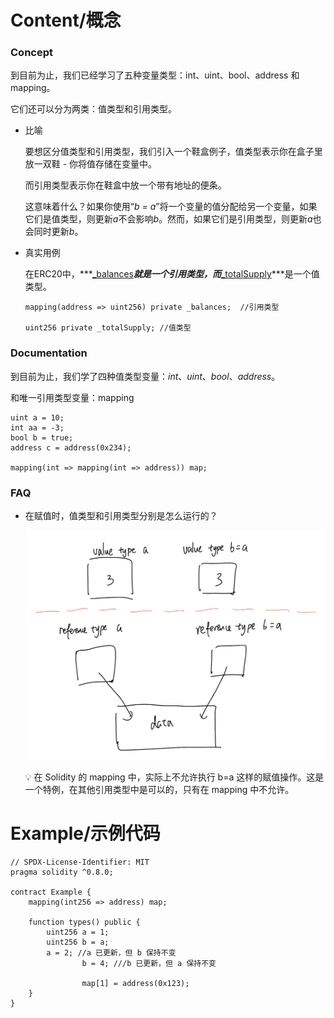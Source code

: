 # Content/概念

### Concept

到目前为止，我们已经学习了五种变量类型：int、uint、bool、address 和 mapping。

它们还可以分为两类：值类型和引用类型。

- 比喻
    
    要想区分值类型和引用类型，我们引入一个鞋盒例子，值类型表示你在盒子里放一双鞋 - 你将值存储在变量中。
    
    而引用类型表示你在鞋盒中放一个带有地址的便条。
    
    这意味着什么？如果你使用“*b = a*”将一个变量的值分配给另一个变量，如果它们是值类型，则更新*a*不会影响*b*。然而，如果它们是引用类型，则更新*a*也会同时更新*b*。
    
- 真实用例
    
    在ERC20中，***[_balances](https://github.com/OpenZeppelin/openzeppelin-contracts/blob/9ef69c03d13230aeff24d91cb54c9d24c4de7c8b/contracts/token/ERC20/ERC20.sol#L39)***就是一个引用类型，而***[_totalSupply](https://github.com/OpenZeppelin/openzeppelin-contracts/blob/9ef69c03d13230aeff24d91cb54c9d24c4de7c8b/contracts/token/ERC20/ERC20.sol#L43)***是一个值类型。
    
    ```solidity
    mapping(address => uint256) private _balances;  //引用类型
    
    uint256 private _totalSupply; //值类型
    ```
    

### Documentation

到目前为止，我们学了四种值类型变量：*int*、*uint*、*bool*、*address*。

和唯一引用类型变量：mapping

```solidity
uint a = 10;
int aa = -3;
bool b = true;
address c = address(0x234);

mapping(int => mapping(int => address)) map;
```

### FAQ

- 在赋值时，值类型和引用类型分别是怎么运行的？
    
    ![IMG_3B912F184ECE-1.jpeg](./img/1-1.jpeg)
    
    <aside>
    💡 在 Solidity 的 mapping 中，实际上不允许执行 b=a 这样的赋值操作。这是一个特例，在其他引用类型中是可以的，只有在 mapping 中不允许。
    
    </aside>
    

# Example/示例代码

```solidity
// SPDX-License-Identifier: MIT
pragma solidity ^0.8.0;

contract Example {
    mapping(int256 => address) map;

    function types() public {
        uint256 a = 1;
        uint256 b = a;
        a = 2; //a 已更新，但 b 保持不变
				b = 4; ///b 已更新，但 a 保持不变

				map[1] = address(0x123);
    }
}
```
